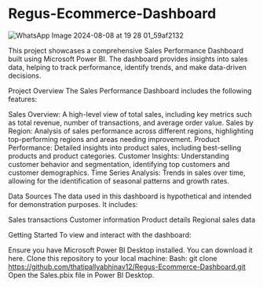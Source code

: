 # Regus-Ecommerce-Dashboard

![WhatsApp Image 2024-08-08 at 19 28 01_59af2132](https://github.com/user-attachments/assets/c408dd6c-4866-4409-899a-1663a20c9ae2)

This project showcases a comprehensive Sales Performance Dashboard built using Microsoft Power BI. The dashboard provides insights into sales data, helping to track performance, identify trends, and make data-driven decisions.

Project Overview
The Sales Performance Dashboard includes the following features:

Sales Overview: 
A high-level view of total sales, including key metrics such as total revenue, number of transactions, and average order value.
Sales by Region: Analysis of sales performance across different regions, highlighting top-performing regions and areas needing improvement.
Product Performance: Detailed insights into product sales, including best-selling products and product categories.
Customer Insights: Understanding customer behavior and segmentation, identifying top customers and customer demographics.
Time Series Analysis: Trends in sales over time, allowing for the identification of seasonal patterns and growth rates.

Data Sources
The data used in this dashboard is hypothetical and intended for demonstration purposes. It includes:

Sales transactions
Customer information
Product details
Regional sales data

Getting Started
To view and interact with the dashboard:

Ensure you have Microsoft Power BI Desktop installed. You can download it here.
Clone this repository to your local machine:
Bash:
git clone https://github.com/thatipallyabhinav12/Regus-Ecommerce-Dashboard.git
Open the Sales.pbix file in Power BI Desktop.



